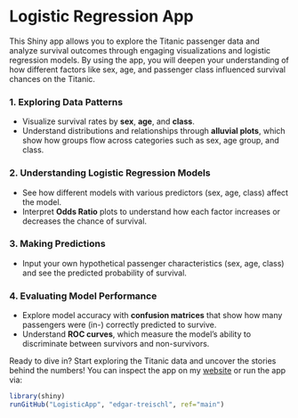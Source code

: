 
<!-- README.md is generated from README.Rmd. Please edit that file -->

# Logistic Regression App

This Shiny app allows you to explore the Titanic passenger data and
analyze survival outcomes through engaging visualizations and logistic
regression models. By using the app, you will deepen your understanding
of how different factors like sex, age, and passenger class influenced
survival chances on the Titanic.

### 1. Exploring Data Patterns

- Visualize survival rates by **sex**, **age**, and **class**.  
- Understand distributions and relationships through **alluvial plots**,
  which show how groups flow across categories such as sex, age group,
  and class.

### 2. Understanding Logistic Regression Models

- See how different models with various predictors (sex, age, class)
  affect the model.  
- Interpret **Odds Ratio** plots to understand how each factor increases
  or decreases the chance of survival.

### 3. Making Predictions

- Input your own hypothetical passenger characteristics (sex, age,
  class) and see the predicted probability of survival.

### 4. Evaluating Model Performance

- Explore model accuracy with **confusion matrices** that show how many
  passengers were (in-) correctly predicted to survive.  
- Understand **ROC curves**, which measure the model’s ability to
  discriminate between survivors and non-survivors.

Ready to dive in? Start exploring the Titanic data and uncover the
stories behind the numbers! You can inspect the app on my
[website](http://edgar-treischl.de/projects) or run the app via:

``` r
library(shiny)
runGitHub("LogisticApp", "edgar-treischl", ref="main")
```
